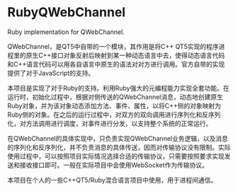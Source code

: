 # RubyQWebChannel

Ruby implementation for QWebChannel.

QWebChannel，是QT5中自带的一个模块，其作用是将C++ QT5实现的程序进程里的原生C++接口对象反射后映射到某一种动态语言中去，使得动态语言代码和C++语言代码可以用各自语言中原生的语法对对方进行调用。官方自带的实现提供了对于JavaScript的支持。

本项目是实现了对于Ruby的支持。利用Ruby强大的元编程能力实现全套功能。在运行时，初始化过程中，根据对侧传送的QWebChannel消息，动态地创建原生Ruby对象，并为该对象动态添加方法、事件、属性，以将C++侧的对象映射为Ruby侧的对象。在之后的运行过程中，对双方的双向调用进行序列化和反序列化，对方法调用进行调度，对事件进行分发，以支持整个系统的正常运行。

在QWebChannel的具体实现中，只负责实现QWebChannel业务逻辑，以及消息的序列化和反序列化，并不负责消息的具体传送，因而对传输协议没有限制。实际使用过程中，可以按照项目实际情况选择合适的传输协议，只需要按照要求实现发送和接收接口即可。一般在实际项目中会使用WebSocket作为传输协议。

本项目在个人的一些C++QT5/Ruby混合语言项目中使用，用于进程间通信。
